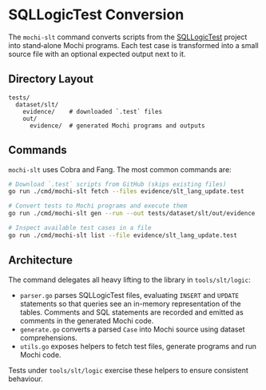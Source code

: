 # SQLLogicTest Conversion

The `mochi-slt` command converts scripts from the
[SQLLogicTest](https://github.com/gregrahn/sqllogictest) project into
stand‑alone Mochi programs.  Each test case is transformed into a small source
file with an optional expected output next to it.

## Directory Layout

```
tests/
  dataset/slt/
    evidence/    # downloaded `.test` files
    out/
      evidence/  # generated Mochi programs and outputs
```

## Commands

`mochi-slt` uses Cobra and Fang. The most common commands are:

```bash
# Download `.test` scripts from GitHub (skips existing files)
go run ./cmd/mochi-slt fetch --files evidence/slt_lang_update.test

# Convert tests to Mochi programs and execute them
go run ./cmd/mochi-slt gen --run --out tests/dataset/slt/out/evidence

# Inspect available test cases in a file
go run ./cmd/mochi-slt list --file evidence/slt_lang_update.test
```

## Architecture

The command delegates all heavy lifting to the library in `tools/slt/logic`:

* `parser.go` parses SQLLogicTest files, evaluating `INSERT` and `UPDATE`
  statements so that queries see an in-memory representation of the tables.
  Comments and SQL statements are recorded and emitted as comments in the
  generated Mochi code.
* `generate.go` converts a parsed `Case` into Mochi source using dataset
  comprehensions.
* `utils.go` exposes helpers to fetch test files, generate programs and run
  Mochi code.

Tests under `tools/slt/logic` exercise these helpers to ensure consistent
behaviour.
